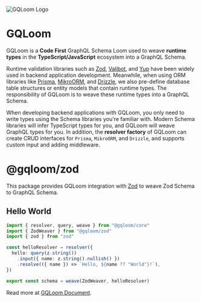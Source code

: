 ![GQLoom Logo](https://github.com/modevol-com/gqloom/blob/main/gqloom.svg?raw=true)

# GQLoom

GQLoom is a **Code First** GraphQL Schema Loom used to weave **runtime types** in the **TypeScript/JavaScript** ecosystem into a GraphQL Schema.

Runtime validation libraries such as [Zod](https://zod.dev/), [Valibot](https://valibot.dev/), and [Yup](https://github.com/jquense/yup) have been widely used in backend application development. Meanwhile, when using ORM libraries like [Prisma](https://www.prisma.io/), [MikroORM](https://mikro-orm.io/), and [Drizzle](https://orm.drizzle.team/), we also pre-define database table structures or entity models that contain runtime types.
The responsibility of GQLoom is to weave these runtime types into a GraphQL Schema.

When developing backend applications with GQLoom, you only need to write types using the Schema libraries you're familiar with. Modern Schema libraries will infer TypeScript types for you, and GQLoom will weave GraphQL types for you.
In addition, the **resolver factory** of GQLoom can create CRUD interfaces for `Prisma`, `MikroORM`, and `Drizzle`, and supports custom input and adding middleware.

# @gqloom/zod

This package provides GQLoom integration with [Zod](https://zod.dev/) to weave Zod Schema to GraphQL Schema.

## Hello World

```ts
import { resolver, query, weave } from "@gqloom/core"
import { ZodWeaver } from "@gqloom/zod"
import { zod } from "zod"

const helloResolver = resolver({
  hello: query(z.string())
    .input({ name: z.string().nullish() })
    .resolve(({ name }) => `Hello, ${name ?? "World"}!`),
})

export const schema = weave(ZodWeaver, helloResolver)
```

Read more at [GQLoom Document](https://gqloom.dev/docs/schema/zod).
